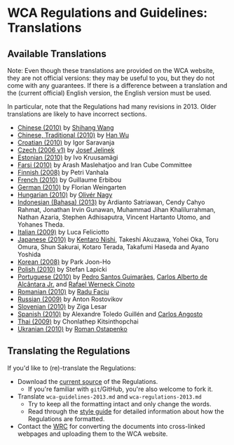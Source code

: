 # WCA Regulations and Guidelines: Translations

## Available Translations

Note: Even though these translations are provided on the WCA website, they are not official versions: they may be useful to you, but they do not come with any guarantees. If there is a difference between a translation and the (current official) English version, the English version must be used.  

In particular, note that the Regulations had many revisions in 2013. Older translations are likely to have incorrect sections.

- [Chinese (2010)](http://www.mf8-china.com/wca/regulations_chs.htm) by [Shihang Wang](mailto:wangshihang@foxmail.com)
- [Chinese, Traditional (2010)](WCARegulationsTC.html) by [Han Wu](mailto:hanwu85@yahoo.com.tw)
- [Croatian (2010)](WCAregulationsCroatian2011.doc) by Igor Saravanja
- [Czech (2006 v1)](http://rubikscube.info/pravidla/) by [Josef Jelinek](http://rubikscube.info)
- [Estonian (2010)](http://www.wombat.pri.ee/failid/Reeglid.pdf) by Ivo Kruusam&auml;gi
- [Farsi (2010)](WCARegulationsFarsi2010.pdf) by Arash Maslehatjoo and Iran Cube Committee
- [Finnish (2008)](http://speedcubing.dy.fi/files/wca_saannot_suomeksi_2008_10_19.doc) by Petri Vanhala
- [French (2010)](http://www.speedcubingfrance.org/speedcubing/reglement/reglementWCA.pdf) by Guillaume Erbibou
- [German (2010)](http://cube.hackvalue.de/wca/) by Florian Weingarten
- [Hungarian (2010)](http://www.rubikkocka.hu/pages/wcaszabalyzat2010.html) by [Oliv&eacute;r Nagy](http://www.rubikkocka.hu/)
- [Indonesian (Bahasa) (2013)](http://www.worldcubeassociation.org/regulations/translations/indonesian/) by Ardianto Satriawan, Cendy Cahyo Rahmat, Jonathan Irvin Gunawan, Muhammad Jihan Khalilurrahman, Nathan Azaria, Stephen Adhisaputra, Vincent Hartanto Utomo, and Yohanes Theda.
- [Italian (2009)](http://spazioinwind.libero.it/gaetzum/approfondimenti/regolamento_wca/regolamento_wca.htm) by Luca Feliciotto
- [Japanese (2010)](http://jrca.cc/rule/WCAregulationJ2010.htm) by [Kentaro Nishi](mailto:jrca-2010honyaku@freeml.com), Takeshi Akuzawa, Yohei Oka, Toru Omura, Shun Sakurai, Kotaro Terada, Takafumi Haseda and Ayano Yoshida
- [Korean (2008)](http://www.cube.or.kr/competition/WCAregulations2008.htm) by Park Joon-Ho
- [Polish (2010)](http://stefanlapicki.cba.pl/pliki/regulations2010.html) by Stefan Lapicki
- [Portuguese (2010)](WCA_regulations2010_portuguese_final.doc) by [Pedro Santos Guimar&atilde;es](http://www.cuber.com.br), [Carlos Alberto de Alc&acirc;ntara Jr.](http://www.cubomagicobrasil.com) and [Rafael Werneck Cinoto](http://www.cinoto.com.br)
- [Romanian (2010)](http://www.speedcubing.ro/p-9/regulament-world-cube-association-wca) by [Radu Faciu](http://www.speedcubing.ro)
- [Russian (2009)](http://cubemir.narod.ru/wca/wca20090206.htm) by Anton Rostovikov
- [Slovenian (2010)](http://www.rubik.si/klub/wca_pravilnik/) by Ziga Lesar
- [Spanish (2010)](http://rubikaz.com/competicion/reglamento2010.htm) by Alexandre Toledo Guill&eacute;n and [Carlos Angosto](http://www.rubikaz.com)
- [Thai (2009)](http://www.thailandcube.com/index.php?option=com_content&view=article&id=97&Itemid=55) by Chonlathep Kitsinthopchai
- [Ukranian (2010)](http://cubing.com.ua/wca/) by [Roman Ostapenko](mailto:ostapenko@cubing.com.ua)

## Translating the Regulations

If you'd like to (re)-translate the Regulations:

- Download the [current source](https://github.com/cubing/wca-documents/archive/official.zip) of the Regulations.
  - If you're familiar with `git`/GitHub, you're also welcome to fork it.
- Translate `wca-guidelines-2013.md` and `wca-regulations-2013.md`
  - Try to keep all the formatting intact and only change the words.
  - Read through the [style guide](https://github.com/cubing/wca-documents-extra/blob/master/style-guide.md) for detailed information about how the Regulations are formatted.
- Contact the [WRC](http://www.worldcubeassociation.org/contact/wrc) for converting the documents into cross-linked webpages and uploading them to the WCA website.
